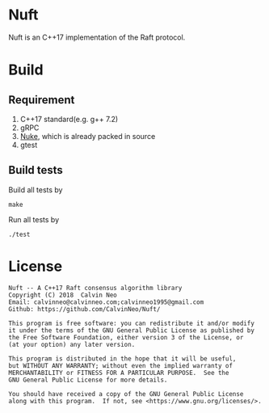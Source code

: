 # Nuft
Nuft is an C++17 implementation of the Raft protocol.

# Build
## Requirement
1. C++17 standard(e.g. g++ 7.2)
2. gRPC
3. [Nuke](https://github.com/CalvinNeo/Nuke), which is already packed in source
4. gtest

## Build tests
Build all tests by
```
make
```
Run all tests by
```
./test
```

# License

    Nuft -- A C++17 Raft consensus algorithm library
    Copyright (C) 2018  Calvin Neo 
    Email: calvinneo@calvinneo.com;calvinneo1995@gmail.com
    Github: https://github.com/CalvinNeo/Nuft/

    This program is free software: you can redistribute it and/or modify
    it under the terms of the GNU General Public License as published by
    the Free Software Foundation, either version 3 of the License, or
    (at your option) any later version.

    This program is distributed in the hope that it will be useful,
    but WITHOUT ANY WARRANTY; without even the implied warranty of
    MERCHANTABILITY or FITNESS FOR A PARTICULAR PURPOSE.  See the
    GNU General Public License for more details.

    You should have received a copy of the GNU General Public License
    along with this program.  If not, see <https://www.gnu.org/licenses/>.
